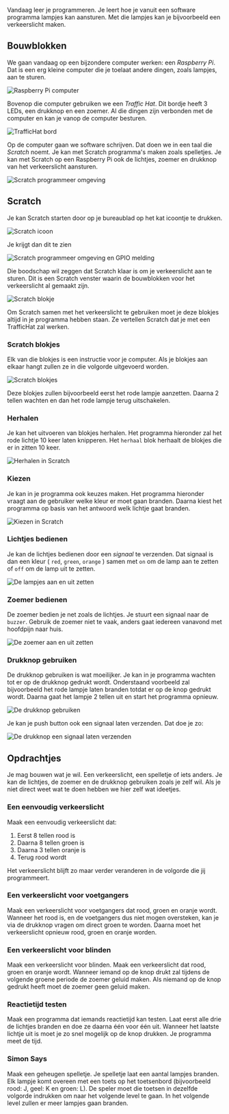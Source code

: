 Vandaag leer je programmeren.  Je leert hoe je vanuit een software programma lampjes kan aansturen.  Met die lampjes kan je bijvoorbeeld een verkeerslicht maken.

## Bouwblokken

We gaan vandaag op een bijzondere computer werken: een *Raspberry Pi*.  Dat is een erg kleine computer die je toelaat andere dingen, zoals lampjes, aan te sturen.

![Raspberry Pi computer](images/raspberrypi.jpg)

Bovenop die computer gebruiken we een *Traffic Hat*.  Dit bordje heeft 3 LEDs, een drukknop en een zoemer.  Al die dingen zijn 
verbonden met de computer en kan je vanop de computer besturen.

![TrafficHat bord](images/traffichat.jpg)

Op de computer gaan we software schrijven.  Dat doen we in een taal die *Scratch* noemt.  Je kan met Scratch programma's maken zoals spelletjes.  Je kan met Scratch op een Raspberry Pi ook de lichtjes, zoemer en drukknop van het verkeerslicht aansturen.

![Scratch programmeer omgeving](images/scratch.png)

## Scratch

Je kan Scratch starten door op je bureaublad op het kat icoontje te drukken.

![Scratch icoon](images/icon.png)

Je krijgt dan dit te zien

![Scratch programmeer omgeving en GPIO melding](images/scratch-gpio.png)

Die boodschap wil zeggen dat Scratch klaar is om je verkeerslicht aan te sturen.  Dit is een Scratch venster waarin de bouwblokken voor het verkeerslicht al gemaakt zijn.

![Scratch blokje](images/traffichat-block.png)

Om Scratch samen met het verkeerslicht te gebruiken moet je deze blokjes altijd in je programma hebben staan.  Ze vertellen Scratch dat je met een TrafficHat zal werken.

### Scratch blokjes

Elk van die blokjes is een instructie voor je computer.  Als je blokjes aan elkaar hangt zullen ze in die volgorde uitgevoerd worden.

![Scratch blokjes](images/sequence.png)

Deze blokjes zullen bijvoorbeeld eerst het rode lampje aanzetten.  Daarna 2 tellen wachten en dan het rode lampje terug uitschakelen.

### Herhalen

Je kan het uitvoeren van blokjes herhalen.  Het programma hieronder zal het rode lichtje 10 keer laten knipperen.  Het `herhaal` blok herhaalt de blokjes die er in zitten 10 keer.

![Herhalen in Scratch](images/repeat.png)

### Kiezen

Je kan in je programma ook keuzes maken.  Het programma hieronder vraagt aan de gebruiker welke kleur er moet gaan branden.  Daarna kiest het programma op basis van het antwoord welk lichtje gaat branden.

![Kiezen in Scratch](images/choice.png)

### Lichtjes bedienen

Je kan de lichtjes bedienen door een *signaal* te verzenden.  Dat signaal is dan een kleur ( `red`, `green`, `orange` ) samen met `on` om de lamp aan te zetten of `off` om de lamp uit te zetten.

![De lampjes aan en uit zetten](images/leds.png)

### Zoemer bedienen

De zoemer bedien je net zoals de lichtjes.  Je stuurt een signaal naar de `buzzer`.  Gebruik de zoemer niet te vaak, anders gaat iedereen vanavond met hoofdpijn naar huis.

![De zoemer aan en uit zetten](images/buzzer.png)

### Drukknop gebruiken

De drukknop gebruiken is wat moeilijker.  Je kan in je programma wachten tot er op de drukknop gedrukt wordt.  Onderstaand voorbeeld zal bijvoorbeeld het rode lampje laten branden totdat er op de knop gedrukt wordt.  Daarna gaat het lampje 2 tellen uit en start het programma opnieuw.

![De drukknop gebruiken](images/button.png)

Je kan je push button ook een signaal laten verzenden.  Dat doe je zo:

![De drukknop een signaal laten verzenden](images/button-signal.png)

## Opdrachtjes

Je mag bouwen wat je wil.  Een verkeerslicht, een spelletje of iets anders.  Je kan de lichtjes, de zoemer en de drukknop gebruiken zoals je zelf wil.  Als je niet direct weet wat te doen hebben we hier zelf wat ideetjes.

### Een eenvoudig verkeerslicht

Maak een eenvoudig verkeerslicht dat:

1. Eerst 8 tellen rood is
2. Daarna 8 tellen groen is
3. Daarna 3 tellen oranje is
4. Terug rood wordt

Het verkeerslicht blijft zo maar verder veranderen in de volgorde die jij programmeert.

### Een verkeerslicht voor voetgangers

Maak een verkeerslicht voor voetgangers dat rood, groen en oranje wordt.  Wanneer het rood is, en de voetgangers dus niet mogen oversteken, kan je via de drukknop vragen om direct groen te worden.  Daarna moet het verkeerslicht opnieuw rood, groen en oranje worden.

### Een verkeerslicht voor blinden

Maak een verkeerslicht voor blinden.  Maak een verkeerslicht dat rood, groen en oranje wordt.  Wanneer iemand op de knop drukt zal tijdens de volgende groene periode de zoemer geluid maken.  Als niemand op de knop gedrukt heeft moet de zoemer geen geluid maken.

### Reactietijd testen

Maak een programma dat iemands reactietijd kan testen.  Laat eerst alle drie de lichtjes branden en doe ze daarna één voor één uit.  Wanneer het laatste lichtje uit is moet je zo snel mogelijk op de knop drukken.  Je programma meet de tijd.

### Simon Says

Maak een geheugen spelletje.  Je spelletje laat een aantal lampjes branden.  Elk lampje komt overeen met een toets op het toetsenbord (bijvoorbeeld rood: J, geel: K en groen: L).  De speler moet die toetsen in dezelfde volgorde indrukken om naar het volgende level te gaan.  In het volgende level zullen er meer lampjes gaan branden.
